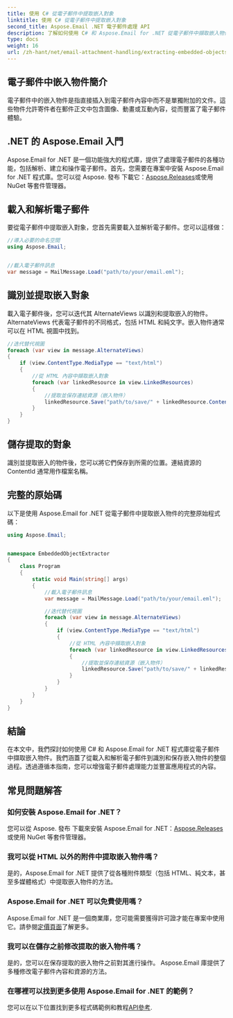 ```yaml
---
title: 使用 C# 從電子郵件中提取嵌入對象
linktitle: 使用 C# 從電子郵件中提取嵌入對象
second_title: Aspose.Email .NET 電子郵件處理 API
description: 了解如何使用 C# 和 Aspose.Email for .NET 從電子郵件中擷取嵌入物件。帶有程式碼範例的分步指南。
type: docs
weight: 16
url: /zh-hant/net/email-attachment-handling/extracting-embedded-objects-from-email-with-csharp/
---
```


## 電子郵件中嵌入物件簡介

電子郵件中的嵌入物件是指直接插入到電子郵件內容中而不是單獨附加的文件。這些物件允許寄件者在郵件正文中包含圖像、動畫或互動內容，從而豐富了電子郵件體驗。

## .NET 的 Aspose.Email 入門

 Aspose.Email for .NET 是一個功能強大的程式庫，提供了處理電子郵件的各種功能，包括解析、建立和操作電子郵件。首先，您需要在專案中安裝 Aspose.Email for .NET 程式庫。您可以從 Aspose. 發布 下載它：[Aspose.Releases](https://releases.aspose.com/email/net/)或使用 NuGet 等套件管理器。

## 載入和解析電子郵件

要從電子郵件中提取嵌入對象，您首先需要載入並解析電子郵件。您可以這樣做：

```csharp
//導入必要的命名空間
using Aspose.Email;


//載入電子郵件訊息
var message = MailMessage.Load("path/to/your/email.eml");
```

## 識別並提取嵌入對象

載入電子郵件後，您可以迭代其 AlternateViews 以識別和提取嵌入的物件。 AlternateViews 代表電子郵件的不同格式，包括 HTML 和純文字。嵌入物件通常可以在 HTML 視圖中找到。

```csharp
//迭代替代視圖
foreach (var view in message.AlternateViews)
{
    if (view.ContentType.MediaType == "text/html")
    {
        //從 HTML 內容中擷取嵌入對象
        foreach (var linkedResource in view.LinkedResources)
        {
            //提取並保存連結資源（嵌入物件）
            linkedResource.Save("path/to/save/" + linkedResource.ContentId);
        }
    }
}
```

## 儲存提取的對象

識別並提取嵌入的物件後，您可以將它們保存到所需的位置。連結資源的 ContentId 通常用作檔案名稱。

## 完整的原始碼

以下是使用 Aspose.Email for .NET 從電子郵件中提取嵌入物件的完整原始程式碼：

```csharp
using Aspose.Email;


namespace EmbeddedObjectExtractor
{
    class Program
    {
        static void Main(string[] args)
        {
            //載入電子郵件訊息
            var message = MailMessage.Load("path/to/your/email.eml");

            //迭代替代視圖
            foreach (var view in message.AlternateViews)
            {
                if (view.ContentType.MediaType == "text/html")
                {
                    //從 HTML 內容中擷取嵌入對象
                    foreach (var linkedResource in view.LinkedResources)
                    {
                        //提取並保存連結資源（嵌入物件）
                        linkedResource.Save("path/to/save/" + linkedResource.ContentId);
                    }
                }
            }
        }
    }
}
```

## 結論

在本文中，我們探討如何使用 C# 和 Aspose.Email for .NET 程式庫從電子郵件中擷取嵌入物件。我們涵蓋了從載入和解析電子郵件到識別和保存嵌入物件的整個過程。透過遵循本指南，您可以增強電子郵件處理能力並豐富應用程式的內容。

## 常見問題解答

### 如何安裝 Aspose.Email for .NET？

您可以從 Aspose. 發布 下載來安裝 Aspose.Email for .NET：[Aspose.Releases](https://releases.aspose.com/email/net/)或使用 NuGet 等套件管理器。 

### 我可以從 HTML 以外的附件中提取嵌入物件嗎？

是的，Aspose.Email for .NET 提供了從各種附件類型（包括 HTML、純文本，甚至多媒體格式）中提取嵌入物件的方法。

### Aspose.Email for .NET 可以免費使用嗎？

 Aspose.Email for .NET 是一個商業庫，您可能需要獲得許可證才能在專案中使用它。請參閱[定價頁面](https://purchase.aspose.com/pricing/email/net)了解更多。

### 我可以在儲存之前修改提取的嵌入物件嗎？

是的，您可以在保存提取的嵌入物件之前對其進行操作。 Aspose.Email 庫提供了多種修改電子郵件內容和資源的方法。

### 在哪裡可以找到更多使用 Aspose.Email for .NET 的範例？

您可以在以下位置找到更多程式碼範例和教程[API參考](https://reference.aspose.com/email/net/). 
